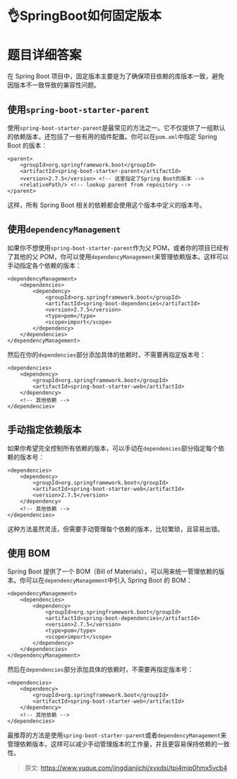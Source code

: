 # 👌SpringBoot如何固定版本

# 题目详细答案
在 Spring Boot 项目中，固定版本主要是为了确保项目依赖的库版本一致，避免因版本不一致导致的兼容性问题。

## 使用`spring-boot-starter-parent`
使用`spring-boot-starter-parent`是最常见的方法之一。它不仅提供了一组默认的依赖版本，还包括了一些有用的插件配置。你可以在`pom.xml`中指定 Spring Boot 的版本：

```plain
<parent>
    <groupId>org.springframework.boot</groupId>
    <artifactId>spring-boot-starter-parent</artifactId>
    <version>2.7.5</version> <!-- 这里指定了Spring Boot的版本 -->
    <relativePath/> <!-- lookup parent from repository -->
</parent>
```

这样，所有 Spring Boot 相关的依赖都会使用这个版本中定义的版本号。

## 使用`dependencyManagement`
如果你不想使用`spring-boot-starter-parent`作为父 POM，或者你的项目已经有了其他的父 POM，你可以使用`dependencyManagement`来管理依赖版本。这样可以手动指定各个依赖的版本：

```plain
<dependencyManagement>
    <dependencies>
        <dependency>
            <groupId>org.springframework.boot</groupId>
            <artifactId>spring-boot-dependencies</artifactId>
            <version>2.7.5</version>
            <type>pom</type>
            <scope>import</scope>
        </dependency>
    </dependencies>
</dependencyManagement>
```

然后在你的`dependencies`部分添加具体的依赖时，不需要再指定版本号：

```plain
<dependencies>
    <dependency>
        <groupId>org.springframework.boot</groupId>
        <artifactId>spring-boot-starter-web</artifactId>
    </dependency>
    <!-- 其他依赖 -->
</dependencies>
```

## 手动指定依赖版本
如果你希望完全控制所有依赖的版本，可以手动在`dependencies`部分指定每个依赖的版本号：

```plain
<dependencies>
    <dependency>
        <groupId>org.springframework.boot</groupId>
        <artifactId>spring-boot-starter-web</artifactId>
        <version>2.7.5</version>
    </dependency>
    <!-- 其他依赖 -->
</dependencies>
```

这种方法虽然灵活，但需要手动管理每个依赖的版本，比较繁琐，且容易出错。

## 使用 BOM
Spring Boot 提供了一个 BOM（Bill of Materials），可以用来统一管理依赖的版本。你可以在`dependencyManagement`中引入 Spring Boot 的 BOM：

```plain
<dependencyManagement>
    <dependencies>
        <dependency>
            <groupId>org.springframework.boot</groupId>
            <artifactId>spring-boot-dependencies</artifactId>
            <version>2.7.5</version>
            <type>pom</type>
            <scope>import</scope>
        </dependency>
    </dependencies>
</dependencyManagement>
```

然后在`dependencies`部分添加具体的依赖时，不需要再指定版本号：

```plain
<dependencies>
    <dependency>
        <groupId>org.springframework.boot</groupId>
        <artifactId>spring-boot-starter-web</artifactId>
    </dependency>
    <!-- 其他依赖 -->
</dependencies>
```

最推荐的方法是使用`spring-boot-starter-parent`或者`dependencyManagement`来管理依赖版本，这样可以减少手动管理版本的工作量，并且更容易保持依赖的一致性。



> 原文: <https://www.yuque.com/jingdianjichi/xyxdsi/tpi4mip0hmx5vcb4>